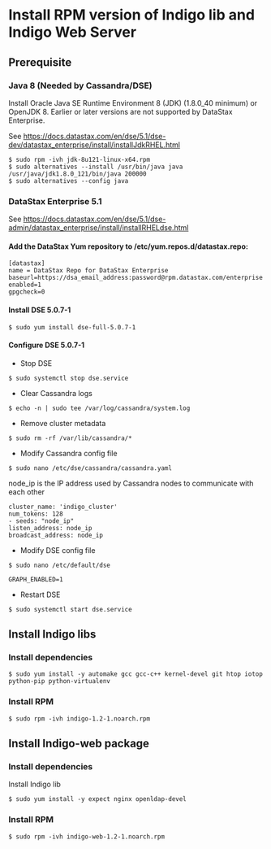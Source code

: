 # Install RPM version of Indigo lib and Indigo Web Server


## Prerequisite

### Java 8 (Needed by Cassandra/DSE)

Install Oracle Java SE Runtime Environment 8 (JDK) (1.8.0_40 minimum) or 
OpenJDK 8. Earlier or later versions are not supported by DataStax Enterprise.

See https://docs.datastax.com/en/dse/5.1/dse-dev/datastax_enterprise/install/installJdkRHEL.html

```
$ sudo rpm -ivh jdk-8u121-linux-x64.rpm
$ sudo alternatives --install /usr/bin/java java /usr/java/jdk1.8.0_121/bin/java 200000
$ sudo alternatives --config java
```

### DataStax Enterprise 5.1

See https://docs.datastax.com/en/dse/5.1/dse-admin/datastax_enterprise/install/installRHELdse.html

#### Add the DataStax Yum repository to /etc/yum.repos.d/datastax.repo:

```
[datastax] 
name = DataStax Repo for DataStax Enterprise
baseurl=https://dsa_email_address:password@rpm.datastax.com/enterprise
enabled=1
gpgcheck=0
```

#### Install DSE 5.0.7-1

```
$ sudo yum install dse-full-5.0.7-1
```

#### Configure DSE 5.0.7-1


* Stop DSE

```
$ sudo systemctl stop dse.service
```

* Clear Cassandra logs

```
$ echo -n | sudo tee /var/log/cassandra/system.log
```

* Remove cluster metadata

```
$ sudo rm -rf /var/lib/cassandra/*
```

* Modify Cassandra config file

```
$ sudo nano /etc/dse/cassandra/cassandra.yaml
```

node_ip is the IP address used by Cassandra nodes to communicate with each other

```
cluster_name: 'indigo_cluster'
num_tokens: 128
- seeds: "node_ip"
listen_address: node_ip
broadcast_address: node_ip
```

* Modify DSE config file

```
$ sudo nano /etc/default/dse
```

```
GRAPH_ENABLED=1
```

* Restart DSE

```
$ sudo systemctl start dse.service
```

## Install Indigo libs

### Install dependencies

```
$ sudo yum install -y automake gcc gcc-c++ kernel-devel git htop iotop python-pip python-virtualenv
``` 

### Install RPM

```
$ sudo rpm -ivh indigo-1.2-1.noarch.rpm 
``` 

## Install Indigo-web package

### Install dependencies

Install Indigo lib

```
$ sudo yum install -y expect nginx openldap-devel
``` 

### Install RPM

```
$ sudo rpm -ivh indigo-web-1.2-1.noarch.rpm 
``` 





